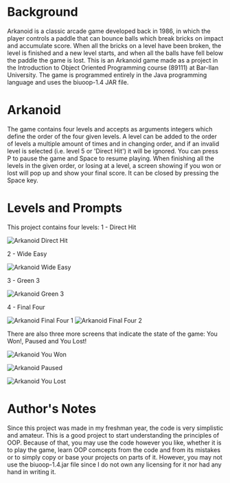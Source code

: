 # Background
Arkanoid is a classic arcade game developed back in 1986, in which the player controls a paddle that can bounce balls which break bricks on impact
and accumulate score. When all the bricks on a level have been broken, the level is finished and a new level starts, and when all the balls have fell
below the paddle the game is lost.
This is an Arkanoid game made as a project in the Introduction to Object Oriented Programming course (89111) at Bar-Ilan University.
The game is programmed entirely in the Java programming language and uses the biuoop-1.4 JAR file.

# Arkanoid
The game contains four levels and accepts as arguments integers which define the order of the four given levels. A level can be added to the order
of levels a multiple amount of times and in changing order, and if an invalid level is selected (i.e. level 5 or 'Direct Hit') it will be ignored.
You can press P to pause the game and Space to resume playing.
When finishing all the levels in the given order, or losing at a level, a screen showing if you won or lost will pop up and show your final score. It
can be closed by pressing the Space key.

# Levels and Prompts
This project contains four levels:
1 - Direct Hit

![Arkanoid Direct Hit](https://user-images.githubusercontent.com/30572278/145772918-6bade7f0-9029-4d9c-abde-2fee71701cde.png)

2 - Wide Easy

![Arkanoid Wide Easy](https://user-images.githubusercontent.com/30572278/145773143-82dae97b-0521-455c-95dd-23a088def071.png)

3 - Green 3

![Arkanoid Green 3](https://user-images.githubusercontent.com/30572278/145773382-5efe4c72-795f-4dc4-a05f-febfbc13466a.png)

4 - Final Four

![Arkanoid Final Four 1](https://user-images.githubusercontent.com/30572278/145773633-23c09410-a2b9-46a9-80f5-981231b10630.png)
![Arkanoid Final Four 2](https://user-images.githubusercontent.com/30572278/145774226-d4ddc672-2c20-4b6f-a76d-4a12b3a34fc3.png)


There are also three more screens that indicate the state of the game: You Won!, Paused and You Lost!

![Arkanoid You Won](https://user-images.githubusercontent.com/30572278/145775555-a9229f75-2765-43bf-ac7c-37c9e719eeb2.png)

![Arkanoid Paused](https://user-images.githubusercontent.com/30572278/145775674-b8b75449-edbc-4928-bef6-57533527218f.png)

![Arkanoid You Lost](https://user-images.githubusercontent.com/30572278/145774933-cc9c75a8-c589-4239-9fce-eec31c459570.png)

# Author's Notes
Since this project was made in my freshman year, the code is very simplistic and amateur.
This is a good project to start understanding the principles of OOP. Because of that, you may use the code however you like, whether it is to play the
game, learn OOP comcepts from the code and from its mistakes or to simply copy or base your projects on parts of it.
However, you may not use the biuoop-1.4.jar file since I do not own any licensing for it nor had any hand in writing it.